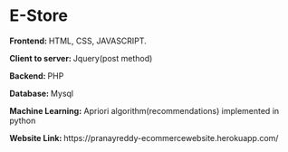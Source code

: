 # E-Store

<p> <b>Frontend: </b> HTML, CSS, JAVASCRIPT. </p>
<p> <b> Client to server: </b> Jquery(post method) </p>
<p> <b> Backend: </b> PHP </p>
<p> <b> Database: </b> Mysql </p>
<p> <b> Machine Learning:</b> Apriori algorithm(recommendations) implemented in python </p>

<p> <b> Website Link: </b> https://pranayreddy-ecommercewebsite.herokuapp.com/ </p>
